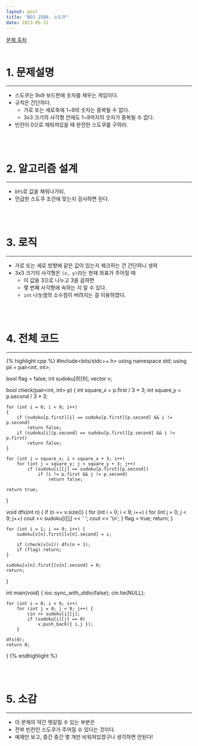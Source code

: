 ```yaml
---
layout: post
title: "BOJ 2580. 스도쿠"
date: 2023-05-31
---
```


[문제 출처](https://www.acmicpc.net/problem/2580) <br/><br/>

# 1. 문제설명
<hr>

- 스도쿠는 9x9 보드판에 숫자를 채우는 게임이다.
- 규칙은 간단하다.
  - 가로 또는 세로축에 1~9의 숫자는 중복될 수 없다.
  - 3x3 크기의 사각형 안에도 1~9까지의 숫자가 중복될 수 없다.
- 빈칸이 0으로 채워져있을 때 완전한 스도쿠를 구하라.


<br/><br/>

# 2. 알고리즘 설계
<hr>

- `DFS`로 값을 채워나가되, 
- 언급한 스도쿠 조건에 맞는지 검사하면 된다.


<br/><br/>

# 3. 로직
<hr>

- 가로 또는 세로 방향에 같은 값이 있는지 체크하는 건 간단하니 생략
- 3x3 크기의 사각형은 `(x, y)`라는 현재 좌표가 주어질 때
  - 이 값을 3으로 나누고 3을 곱하면
  - 몇 번째 사각형에 속하는 지 알 수 있다.
  - `int` 나눗셈의 소수점이 버려지는 걸 이용하였다.


<br/><br/>

# 4. 전체 코드
<hr>

{% highlight cpp %}
#include<bits/stdc++.h>
using namespace std;
using pii = pair<int, int>;

bool flag = false;
int sudoku[9][9];
vector<pii> v;

bool check(pair<int, int> p)
{
	int square_x = p.first / 3 * 3;
	int square_y = p.second / 3 * 3;

	for (int i = 0; i < 9; i++)
	{
		if (sudoku[p.first][i] == sudoku[p.first][p.second] && i != p.second)
			return false;
		if (sudoku[i][p.second] == sudoku[p.first][p.second] && i != p.first)
			return false;
	}

	for (int i = square_x; i < square_x + 3; i++)
		for (int j = square_y; j < square_y + 3; j++)
			if (sudoku[i][j] == sudoku[p.first][p.second])
				if (i != p.first && j != p.second)
					return false;

	return true;
}

void dfs(int n) {
	if (n == v.size()) {
		for (int i = 0; i < 9; i++) {
			for (int j = 0; j < 9; j++)
				cout << sudoku[i][j] << ' ';
			cout << '\n';
		}
		flag = true;
		return;
	}

	for (int i = 1; i <= 9; i++) {
		sudoku[v[n].first][v[n].second] = i;
		
		if (check(v[n])) dfs(n + 1);
		if (flag) return;
	}

	sudoku[v[n].first][v[n].second] = 0;
	return;
}

int main(void)
{
	ios::sync_with_stdio(false);
	cin.tie(NULL);

	for (int i = 0; i < 9; i++)
		for (int j = 0; j < 9; j++) {
			cin >> sudoku[i][j];
			if (sudoku[i][j] == 0)
				v.push_back({ i,j });
		}

	dfs(0);
	return 0;
}
{% endhighlight %}


<br/><br/>

# 5. 소감
<hr>

- 이 문제의 약간 헷갈릴 수 있는 부분은
- 전부 빈칸인 스도쿠가 주어질 수 있다는 것이다.
- 예제만 보고, 중간 중간 몇 개만 비워져있겠구나 생각하면 안된다!
